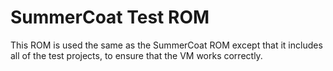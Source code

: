# SummerCoat Test ROM

This ROM is used the same as the SummerCoat ROM except that it includes all
of the test projects, to ensure that the VM works correctly.
